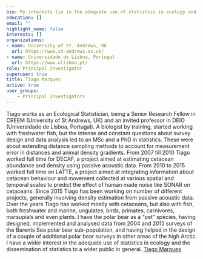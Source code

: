 ```yaml
---
bio: My interests lie in the adequate use of statistics in ecology and the dissemination of statistics to a wider public in general.
education: []
email: ""
highlight_name: false
interests: []
organizations:
- name: University of St. Andrews, UK
  url: https://www.st-andrews.ac.uk/
- name: Universidade de Lisboa, Portugal
  url: https://www.ulisboa.pt/
role: Principal Investigator
superuser: true
title: Tiago Marques
active: true
user_groups:
    - Principal Investigators
---
```

Tiago works as an Ecological Statistician, being a Senior Research Fellow in CREEM (University of St Andrews, UK) and an invited professor in DEIO (Universidade de Lisboa, Portugal). A biologist by training, started working with freshwater fish, but the intense and constant questions about survey design and data analysis led to an MSc and a PhD in statistics. These were about extending distance sampling methods to account for measurement error in distances and animal density gradients. From 2007 till 2010 Tiago worked full time for DECAF, a project aimed at estimating cetacean abundance and density using passive acoustic data. From 2010 to 2015 worked full time on LATTE, a project aimed at integrating information about cetacean behaviour and movement collected at various spatial and temporal scales to predict the effect of human made noise like SONAR on cetaceans. Since 2015 Tiago has been working on number of different projects, generally involving density estimation from passive acoustic data. Over the years Tiago has worked mostly with cetaceans, but also with fish, both freshwater and marine, ungulates, birds, primates, carnivores, marsupials and even plants. I have the polar bear as a “pet” species, having designed, implemented and analysed data from 2004 and 2015 surveys of the Barents Sea polar bear sub-population, and having helped in the design of a couple of additional polar bear surveys in other areas of the high Arctic. I have a wider interest in the adequate use of statistics in ecology and the dissemination of statistics to a wider public in general. [Tiago Marques](https://creem2.st-andrews.ac.uk/person/tam2/)